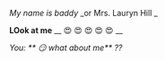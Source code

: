 *My name is baddy*
_or Mrs. Lauryn Hill _

**LOok at me**
__ :heart_eyes:  :heart_eyes:  :heart_eyes:  :heart_eyes:  :heart_eyes: __

_You: ** :smirk: what about me**  ??_
